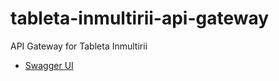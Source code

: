# tableta-inmultirii-api-gateway
API Gateway for Tableta Inmultirii

- [Swagger UI](dist/index.html)